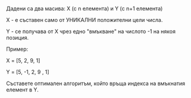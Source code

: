 Дадени са два масива: X (с n елемента) и Y (с n+1 елемента)

X - е съставен само от УНИКАЛНИ положителни цели числа.

Y - се получава от X чрез едно "вмъкване" на числото -1 на някоя позиция.

Пример:

X = [5, 2, 9, 1]

Y = [5, -1, 2, 9 , 1]

Съставете оптимален алгоритъм, който връща индекса на вмъкнатия елемент в Y.